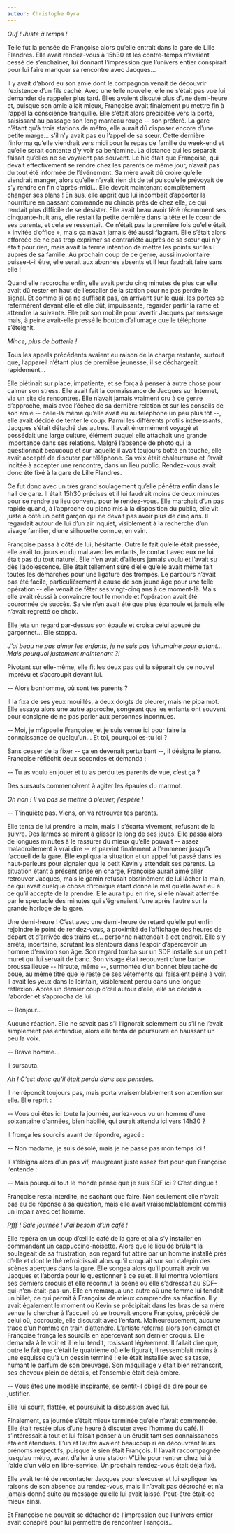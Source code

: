 ```yaml
---
auteur: Christophe Oyra
---
```


*Ouf ! Juste à temps !*

Telle fut la pensée de Françoise alors qu’elle entrait dans la gare de Lille Flandres. Elle avait rendez-vous à 15h30 et les contre-temps n’avaient cessé de s’enchaîner, lui donnant l’impression que l’univers entier conspirait pour lui faire manquer sa rencontre avec Jacques...

Il y avait d’abord eu son amie dont le compagnon venait de découvrir l’existence d’un fils caché. Avec une telle nouvelle, elle ne s’était pas vue lui demander de rappeler plus tard. Elles avaient discuté plus d’une demi-heure et, puisque son amie allait mieux, Françoise avait finalement pu mettre fin à l’appel la conscience tranquille. Elle s’était alors précipitée vers la porte, saisissant au passage son long manteau rouge -- son préféré. La gare n’étant qu’à trois stations de métro, elle aurait dû disposer encore d’une petite marge... s’il n’y avait pas eu l’appel de sa sœur. Cette dernière l’informa qu’elle viendrait vers midi pour le repas de famille du week-end et qu’elle serait contente d’y voir sa benjamine. La distance qui les séparait faisait qu’elles ne se voyaient pas souvent. Le hic était que Françoise, qui devait effectivement se rendre chez les parents ce même jour, n’avait pas du tout été informée de l’événement. Sa mère avait dû croire qu’elle viendrait manger, alors qu’elle n’avait rien dit de tel puisqu’elle prévoyait de s’y rendre en fin d’après-midi... Elle devait maintenant complètement changer ses plans ! En sus, elle apprit que lui incombait d’apporter la nourriture en passant commande au chinois près de chez elle, ce qui rendait plus difficile de se désister. Elle avait beau avoir fêté récemment ses cinquante-huit ans, elle restait la petite dernière dans la tête et le cœur de ses parents, et cela se ressentait. Ce n’était pas la première fois qu’elle était « invitée d’office », mais ça n’avait jamais été aussi flagrant. Elle s’était alors efforcée de ne pas trop exprimer sa contrariété auprès de sa sœur qui n’y était pour rien, mais avait la ferme intention de mettre les points sur les i auprès de sa famille. Au prochain coup de ce genre, aussi involontaire puisse-t-il être, elle serait aux abonnés absents et il leur faudrait faire sans elle !

Quand elle raccrocha enfin, elle avait perdu cinq minutes de plus car elle avait dû rester en haut de l’escalier de la station pour ne pas perdre le signal. Et comme si ça ne suffisait pas, en arrivant sur le quai, les portes se refermèrent devant elle et elle dût, impuissante, regarder partir la rame et attendre la suivante. Elle prit son mobile pour avertir Jacques par message mais, à peine avait-elle pressé le bouton d’allumage que le téléphone s’éteignit.

*Mince, plus de batterie !*

Tous les appels précédents avaient eu raison de la charge restante, surtout que, l’appareil n’étant plus de première jeunesse, il se déchargeait rapidement...

Elle piétinait sur place, impatiente, et se força à penser à autre chose pour calmer son stress. Elle avait fait la connaissance de Jacques sur Internet, via un site de rencontres. Elle n’avait jamais vraiment cru à ce genre d’approche, mais avec l’échec de sa dernière relation et sur les conseils de son amie -- celle-là même qu’elle avait eu au téléphone un peu plus tôt --, elle avait décidé de tenter le coup. Parmi les différents profils intéressants, Jacques s’était détaché des autres. Il avait énormément voyagé et possédait une large culture, élément auquel elle attachait une grande importance dans ses relations. Malgré l’absence de photo qui la questionnait beaucoup et sur laquelle il avait toujours botté en touche, elle avait accepté de discuter par téléphone. Sa voix était chaleureuse et l’avait incitée à accepter une rencontre, dans un lieu public. Rendez-vous avait donc été fixé à la gare de Lille Flandres.

Ce fut donc avec un très grand soulagement qu’elle pénétra enfin dans le hall de gare. Il était 15h30 précises et il lui faudrait moins de deux minutes pour se rendre au lieu convenu pour le rendez-vous. Elle marchait d’un pas rapide quand, à l’approche du piano mis à la disposition du public, elle vit juste à côté un petit garçon qui ne devait pas avoir plus de cinq ans. Il regardait autour de lui d’un air inquiet, visiblement à la recherche d’un visage familier, d’une silhouette connue, en vain.

Françoise passa à côté de lui, hésitante. Outre le fait qu’elle était pressée, elle avait toujours eu du mal avec les enfants, le contact avec eux ne lui était pas du tout naturel. Elle n’en avait d’ailleurs jamais voulu et l’avait su dès l’adolescence. Elle était tellement sûre d’elle qu’elle avait même fait toutes les démarches pour une ligature des trompes. Le parcours n’avait pas été facile, particulièrement à cause de son jeune âge pour une telle opération -- elle venait de fêter ses vingt-cinq ans à ce moment-là. Mais elle avait réussi à convaincre tout le monde et l’opération avait été couronnée de succès. Sa vie n’en avait été que plus épanouie et jamais elle n’avait regretté ce choix.

Elle jeta un regard par-dessus son épaule et croisa celui apeuré du garçonnet... Elle stoppa.

*J’ai beau ne pas aimer les enfants, je ne suis pas inhumaine pour autant... Mais pourquoi justement maintenant ?!*

Pivotant sur elle-même, elle fit les deux pas qui la séparait de ce nouvel imprévu et s’accroupit devant lui.

-- Alors bonhomme, où sont tes parents ?

Il la fixa de ses yeux mouillés, à deux doigts de pleurer, mais ne pipa mot. Elle essaya alors une autre approche, songeant que les enfants ont souvent pour consigne de ne pas parler aux personnes inconnues.

-- Moi, je m’appelle Françoise, et je suis venue ici pour faire la connaissance de quelqu’un... Et toi, pourquoi es-tu ici ?

Sans cesser de la fixer -- ça en devenait perturbant --, il désigna le piano. Françoise réfléchit deux secondes et demanda :

-- Tu as voulu en jouer et tu as perdu tes parents de vue, c’est ça ?

Des sursauts commencèrent à agiter les épaules du marmot.

*Oh non ! Il va pas se mettre à pleurer, j’espère !*

-- T’inquiète pas. Viens, on va retrouver tes parents.

Elle tenta de lui prendre la main, mais il s’écarta vivement, refusant de la suivre. Des larmes se mirent à glisser le long de ses joues. Elle passa alors de longues minutes à le rassurer du mieux qu’elle pouvait -- assez maladroitement à vrai dire -- et parvint finalement à l’emmener jusqu’à l’accueil de la gare. Elle expliqua la situation et un appel fut passé dans les haut-parleurs pour signaler que le petit Kevin y attendait ses parents. La situation étant à présent prise en charge, Françoise aurait aimé aller retrouver Jacques, mais le gamin refusait obstinément de lui lâcher la main, ce qui avait quelque chose d’ironique étant donné le mal qu’elle avait eu à ce qu’il accepte de la prendre. Elle aurait pu en rire, si elle n’avait atterrée par le spectacle des minutes qui s’égrenaient l’une après l’autre sur la grande horloge de la gare.

Une demi-heure ! C’est avec une demi-heure de retard qu’elle put enfin rejoindre le point de rendez-vous, à proximité de l’affichage des heures de départ et d’arrivée des trains et... personne n’attendait à cet endroit. Elle s’y arrêta, incertaine, scrutant les alentours dans l’espoir d’apercevoir un homme d’environ son âge. Son regard tomba sur un SDF installé sur un petit muret qui lui servait de banc. Son visage était recouvert d’une barbe broussailleuse -- hirsute, même --, surmontée d’un bonnet bleu taché de boue, au même titre que le reste de ses vêtements qui faisaient peine à voir. Il avait les yeux dans le lointain, visiblement perdu dans une longue réflexion. Après un dernier coup d’œil autour d’elle, elle se décida à l’aborder et s’approcha de lui.

-- Bonjour...

Aucune réaction. Elle ne savait pas s’il l’ignorait sciemment ou s’il ne l’avait simplement pas entendue, alors elle tenta de poursuivre en haussant un peu la voix.

-- Brave homme...

Il sursauta.

*Ah ! C’est donc qu’il était perdu dans ses pensées.*

Il ne répondit toujours pas, mais porta vraisemblablement son attention sur elle. Elle reprit :

-- Vous qui êtes ici toute la journée, auriez-vous vu un homme d'une soixantaine d'années, bien habillé, qui aurait attendu ici vers 14h30 ?

Il fronça les sourcils avant de répondre, agacé :

-- Non madame, je suis désolé, mais je ne passe pas mon temps ici !

Il s’éloigna alors d’un pas vif, maugréant juste assez fort pour que Françoise l’entende :

-- Mais pourquoi tout le monde pense que je suis SDF ici ? C’est dingue !

Françoise resta interdite, ne sachant que faire. Non seulement elle n’avait pas eu de réponse à sa question, mais elle avait vraisemblablement commis un impair avec cet homme.

*Pfff ! Sale journée ! J’ai besoin d’un café !*

Elle repéra en un coup d’œil le café de la gare et alla s’y installer en commandant un cappuccino-noisette. Alors que le liquide brûlant la soulageait de sa frustration, son regard fut attiré par un homme installé près d’elle et dont le thé refroidissait alors qu’il croquait sur son calepin des scènes aperçues dans la gare. Elle songea alors qu’il pourrait avoir vu Jacques et l’aborda pour le questionner à ce sujet. Il lui montra volontiers ses derniers croquis et elle reconnut la scène où elle s’adressait au SDF-qui-n’en-était-pas-un. Elle en remarqua une autre où une femme lui tendait un billet, ce qui permit à Françoise de mieux comprendre sa réaction. Il y avait également le moment où Kevin se précipitait dans les bras de sa mère venue le chercher à l’accueil où se trouvait encore Françoise, précédé de celui où, accroupie, elle discutait avec l’enfant. Malheureusement, aucune trace d’un homme en train d’attendre. L’artiste referma alors son carnet et Françoise fronça les sourcils en apercevant son dernier croquis. Elle demanda à le voir et il le lui tendit, rosissant légèrement. Il fallait dire que, outre le fait que c’était le quatrième où elle figurait, il ressemblait moins à une esquisse qu’à un dessin terminé : elle était installée avec sa tasse, humant le parfum de son breuvage. Son maquillage y était bien retranscrit, ses cheveux plein de détails, et l’ensemble était déjà ombré.

-- Vous êtes une modèle inspirante, se sentit-il obligé de dire pour se justifier.

Elle lui sourit, flattée, et poursuivit la discussion avec lui.

Finalement, sa journée s’était mieux terminée qu’elle n’avait commencée. Elle était restée plus d’une heure à discuter avec l’homme du café. Il s’intéressait à tout et lui faisait penser à un érudit tant ses connaissances étaient étendues. L’un et l’autre avaient beaucoup ri en découvrant leurs prénoms respectifs, puisque le sien était François. Il l’avait raccompagnée jusqu’au métro, avant d’aller à une station V’Lille pour rentrer chez lui à l’aide d’un vélo en libre-service. Un prochain rendez-vous était déjà fixé.

Elle avait tenté de recontacter Jacques pour s’excuser et lui expliquer les raisons de son absence au rendez-vous, mais il n’avait pas décroché et n’a jamais donné suite au message qu’elle lui avait laissé. Peut-être était-ce mieux ainsi.

Et Françoise ne pouvait se détacher de l’impression que l’univers entier avait conspiré pour lui permettre de rencontrer François...
